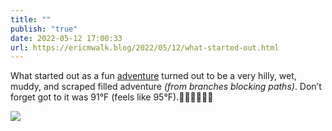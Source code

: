 ```yaml
---
title: ""
publish: "true"
date: 2022-05-12 17:00:33
url: https://ericmwalk.blog/2022/05/12/what-started-out.html
---
```

What started out as a fun [adventure](http://www.strava.com/activities/7132877830) turned out to be a very hilly, wet, muddy, and scraped filled adventure *(from branches blocking paths)*.  Don’t forget got to it was 91°F (feels like 95°F).🥵🤦‍♂️🏃🏻‍♂️


![](https://ericmwalk.blog/uploads/2022/9a5f1cfbf1.jpg)